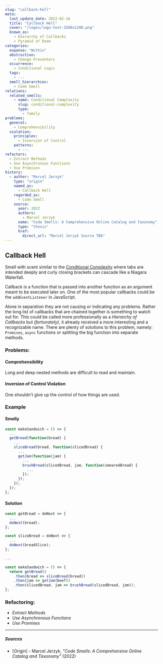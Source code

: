 ```yaml
---
slug: "callback-hell"
meta:
  last_update_date: 2022-02-16
  title: "Callback Hell"
  cover: "/logos/logo-text-2560x1280.png"
  known_as:
    - Hierarchy of Callbacks
    - Pyramid of Doom
categories:
  expanse: "Within"
  obstruction:
    - Change Preventers
  occurrence:
    - Conditional Logic
  tags:
    - ---
  smell_hierarchies:
    - Code Smell
relations:
  related_smells:
    - name: Conditional Complexity
      slug: conditional-complexity
      type:
        - family
problems:
  general:
    - Comprehensibility
  violation:
    principles:
      - Inversion of Control
    patterns:
      - ---
refactors:
  - Extract Methods
  - Use Asynchronous Functions
  - Use Promises
history:
  - author: "Marcel Jerzyk"
    type: "origin"
    named_as:
      - Callback Hell
    regarded_as:
      - Code Smell
    source:
      year: 2022
      authors:
        - Marcel Jerzyk
      name: "Code Smells: A Comprehensive Online Catalog and Taxonomy"
      type: "thesis"
      href:
        direct_url: "Marcel Jerzyk Source TBA"
---
```


## Callback Hell

Smell with scent similar to the [Conditional Complexity](./conditional-complexity.md) where tabs are intended deeply and curly closing brackets can cascade like a Niagara Waterfall.

Callback is a function that is passed into another function as an argument meant to be executed later on. One of the most popular callbacks could be the `addEventListener` in JavaScript.

Alone in separation they are not causing or indicating any problems. Rather the long list of callbacks that are chained together is something to watch out for. This could be called more professionally as a _Hierarchy of Callbacks_ but _(fortunately)_, it already received a more interesting and a recognizable name. There are plenty of solutions to this problem, namely: `Promises`, `async` functions or splitting the big function into separate methods.

### Problems:

#### Comprehensibility

Long and deep nested methods are difficult to read and maintain.

#### Inversion of Control Violation

One shouldn't give up the control of how things are used.

### Example

<div class="example-block">

#### Smelly

```js
const makeSandwich = () => {
  ...
  getBread(function(bread) {
    ...
    sliceBread(bread, function(slicedBread) {
      ...
      getJam(function(jam) {
        ...
        brushBread(slicedBread, jam, function(smearedBread) {
          ...
        });
      });
    });
  });
};
```

#### Solution

```js
const getBread = doNext => {
  ...
  doNext(bread);
};

const sliceBread = doNext => {
  ...
  doNext(breadSlice);
};

...

const makeSandwich = () => {
  return getBread()
    .then(bread => sliceBread(bread))
    .then(jam => getJam(beef))
    .then(slicedBread, jam => brushBread(slicedBread, jam));
};
```

</div>

### Refactoring:

- _Extract Methods_
- _Use Asynchronous Functions_
- _Use Promises_

---

##### Sources

- [Origin] - Marcel Jerzyk, _"Code Smells: A Comprehensive Online Catalog and Taxonomy"_ (2022)
